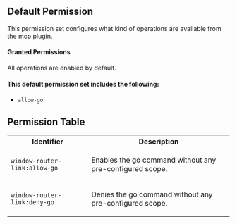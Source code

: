 ## Default Permission

This permission set configures what kind of
operations are available from the mcp plugin.

#### Granted Permissions

All operations are enabled by default.

#### This default permission set includes the following:

- `allow-go`

## Permission Table

<table>
<tr>
<th>Identifier</th>
<th>Description</th>
</tr>


<tr>
<td>

`window-router-link:allow-go`

</td>
<td>

Enables the go command without any pre-configured scope.

</td>
</tr>

<tr>
<td>

`window-router-link:deny-go`

</td>
<td>

Denies the go command without any pre-configured scope.

</td>
</tr>
</table>
